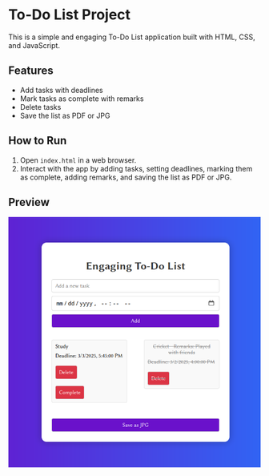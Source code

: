 # To-Do List Project

This is a simple and engaging To-Do List application built with HTML, CSS, and JavaScript.

## Features

- Add tasks with deadlines
- Mark tasks as complete with remarks
- Delete tasks
- Save the list as PDF or JPG

## How to Run

1. Open `index.html` in a web browser.
2. Interact with the app by adding tasks, setting deadlines, marking them as complete, adding remarks, and saving the list as PDF or JPG.

## Preview

![To-Do List App](app.png)
